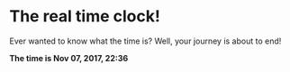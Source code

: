 # The real time clock!

Ever wanted to know what the time is? Well, your journey is about to end!

**The time is Nov 07, 2017, 22:36**